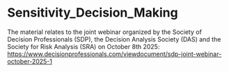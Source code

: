 # Sensitivity_Decision_Making
The material relates to the joint webinar organized by the Society of Decision Professionals (SDP), the Decision Analysis Society (DAS) and the Society for Risk Analysis (SRA) on October 8th 2025:
https://www.decisionprofessionals.com/viewdocument/sdp-joint-webinar-october-2025-1
